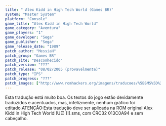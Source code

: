 ```yaml
---
title: " Alex Kidd in High Tech World (Games BR)"
system: "Master System"
platform: "Console"
game_title: "Alex Kidd in High Tech World"
game_category: "Aventura"
game_players: "1"
game_developer: "Sega"
game_publisher: "Sega"
game_release_date: "1989"
patch_author: "MessiaH"
patch_group: "Games BR"
patch_site: "Desconhecido"
patch_version: "???"
patch_release: "08/02/2005 (provavelmente)"
patch_type: "IPS"
patch_progress: "???"
patch_images: ["http://www.romhackers.org/imagens/traducoes/%5BSMS%5D%20Alex%20Kidd%20in%20High%20Tech%20World%20-%20Games%20BR%20-%201.png","http://www.romhackers.org/imagens/traducoes/%5BSMS%5D%20Alex%20Kidd%20in%20High%20Tech%20World%20-%20Games%20BR%20-%202.png","http://www.romhackers.org/imagens/traducoes/%5BSMS%5D%20Alex%20Kidd%20in%20High%20Tech%20World%20-%20Games%20BR%20-%203.png"]
---
```

Esta tradução está muito boa. Os textos do jogo estão devidamente traduzidos e acentuados, mas, infelizmente, nenhum gráfico foi editado.ATENÇÃO:Esta tradução deve ser aplicada na ROM original Alex Kidd in High Tech World (UE) [!].sms, com CRC32 013C0A94 e sem cabeçalho.